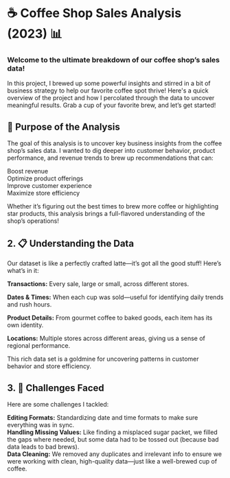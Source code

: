 # ☕ Coffee Shop Sales Analysis (2023) 📊

### Welcome to the ultimate breakdown of our coffee shop’s sales data!
In this project, I brewed up some powerful insights and stirred in a bit of business strategy to help our favorite coffee spot thrive! Here's a quick overview of the project and how I percolated through the data to uncover meaningful results. Grab a cup of your favorite brew, and let’s get started!

## 🎯 Purpose of the Analysis
The goal of this analysis is to uncover key business insights from the coffee shop’s sales data. I wanted to dig deeper into customer behavior, product performance, and revenue trends to brew up recommendations that can:

Boost revenue <br>
Optimize product offerings <br>
Improve customer experience <br>
Maximize store efficiency <br>

Whether it’s figuring out the best times to brew more coffee or highlighting star products, this analysis brings a full-flavored understanding of the shop’s operations!

## 2. 📋 Understanding the Data
Our dataset is like a perfectly crafted latte—it’s got all the good stuff! Here’s what’s in it:

__Transactions:__   Every sale, large or small, across different stores. <br>

**Dates & Times:** When each cup was sold—useful for identifying daily trends and rush hours. <br>

**Product Details:** From gourmet coffee to baked goods, each item has its own identity. <br>

**Locations:** Multiple stores across different areas, giving us a sense of regional performance. <br>

This rich data set is a goldmine for uncovering patterns in customer behavior and store efficiency.

## 3. 🔧 Challenges Faced
Here are some challenges I tackled:

**Editing Formats:** Standardizing date and time formats to make sure everything was in sync.<br>
**Handling Missing Values:** Like finding a misplaced sugar packet, we filled the gaps where needed, but some data had to be tossed out (because bad data leads to bad brews).<br>
**Data Cleaning:** We removed any duplicates and irrelevant info to ensure we were working with clean, high-quality data—just like a well-brewed cup of coffee.<br>
